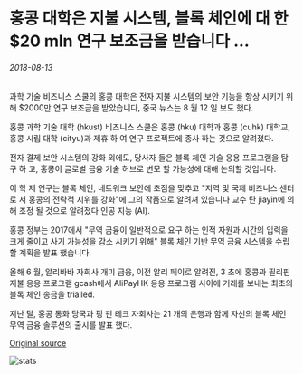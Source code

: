 # 홍콩 대학은 지불 시스템, 블록 체인에 대 한 $20 mln 연구 보조금을 받습니다 ...

###### 2018-08-13

과학 기술 비즈니스 스쿨의 홍콩 대학은 전자 지불 시스템의 보안 기능을 향상 시키기 위해 $2000만 연구 보조금을 받았습니다, 중국 뉴스는 8 월 12 일 보도 했다.

홍콩 과학 기술 대학 (hkust) 비즈니스 스쿨은 홍콩 (hku) 대학과 홍콩 (cuhk) 대학교, 홍콩 시립 대학 (cityu)과 제휴 하 여 연구 프로젝트에 종사 하는 것으로 알려졌다.

전자 결제 보안 시스템의 강화 외에도, 당사자 들은 블록 체인 기술 응용 프로그램을 탐구 하 고, 홍콩이 글로벌 금융 기술 허브로 변모 할 가능성에 대해 논의할 것입니다.

이 학 제 연구는 블록 체인, 네트워크 보안에 초점을 맞추고 "지역 및 국제 비즈니스 센터로 서 홍콩의 전략적 지위를 강화"에 그의 작품으로 알려져 있습니다 교수 탄 jiayin에 의해 조정 될 것으로 알려졌다 인공 지능 (AI).

홍콩 정부는 2017에서 "무역 금융이 일반적으로 요구 하는 인적 자원과 시간의 입력을 크게 줄이고 사기 가능성을 감소 시키기 위해" 블록 체인 기반 무역 금융 시스템을 수립할 계획을 발표 했습니다.

올해 6 월, 알리바바 자회사 개미 금융, 이전 알리 페이로 알려진, 3 초에 홍콩과 필리핀 지불 응용 프로그램 gcash에서 AliPayHK 응용 프로그램 사이에 거래를 보내는 최초의 블록 체인 송금을 trialled.

지난 달, 홍콩 통화 당국과 핑 핀 테크 자회사는 21 개의 은행과 함께 자신의 블록 체인 무역 금융 솔루션의 출시를 발표 했다.

[Original source](https://cointelegraph.com/news/hong-kong-university-receives-20-mln-research-grant-for-payment-systems-blockchain)

![stats](https://c.statcounter.com/11760860/0/a89fa40b/1/ "stats")